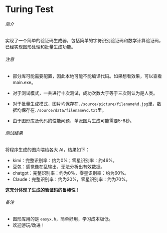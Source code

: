 # Turing Test

###### 简介

实现了一个简单的验证码生成器，包括简单的字符识别验证码和数学计算验证码，已经实现图形处理和批量生成功能。

###### 注意

- 部分库可能需要配置，因此本地可能不能编译代码。如果想看效果，可以查看main.exe。

- 对于测试模式，一共进行十次测试，成功次数大于等于三次则认为是人类。
- 对于批量生成模式，图片均保存在```./source/picture/filename%d.jpg```里，数据均保存在```./source/data/filename%d.txt```里。
- 由于图形库及代码的性能问题，单张图片生成可能需要5-6秒。

###### 测试结果

将程序生成的图片喂给各大 AI，结果如下：

- kimi：完整识别率：约为0%；零星识别率：约46%。
- 豆包：感觉像在乱输出，无法分析出有效数据。
- chatgpt：完整识别率：约为0%，零星识别率：约为60%。
- Claude：完整识别率：约为20%，零星识别率：约为70%。

**这充分体现了生成的验证码的鲁棒性！**

###### 备注

- 图形库用的是 ```easyx.h```，简单好用，学习成本极低。
- 欢迎游玩/改进！

